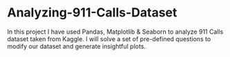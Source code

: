 # Analyzing-911-Calls-Dataset
In this project I have used Pandas, Matplotlib &amp; Seaborn to analyze 911 Calls dataset taken from Kaggle. I will solve a set of pre-defined questions to modify our dataset and generate insightful plots.
